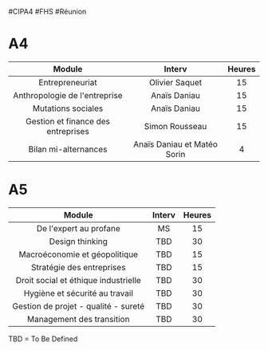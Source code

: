 #CIPA4 #FHS #Réunion 
# A4

|               Module               |           Interv            | Heures |
| :--------------------------------: | :-------------------------: | :----: |
|          Entrepreneuriat           |       Olivier Saquet        |   15   |
|   Anthropologie de l'entreprise    |        Anaïs Daniau         |   15   |
|         Mutations sociales         |        Anaïs Daniau         |   15   |
| Gestion et finance des entreprises |       Simon Rousseau        |   15   |
|        Bilan mi-alternances        | Anaïs Daniau et Matéo Sorin |   4    |

# A5

|                Module                | Interv | Heures |
| :----------------------------------: | :----: | :----: |
|        De l'expert au profane        |   MS   |   15   |
|           Design thinking            |  TBD   |   30   |
|    Macroéconomie et géopolitique     |  TBD   |   15   |
|      Stratégie des entreprises       |  TBD   |   15   |
| Droit social et éthique industrielle |  TBD   |   30   |
|    Hygiène et sécurité au travail    |  TBD   |   30   |
| Gestion de projet - qualité - sureté |  TBD   |   30   |
|      Management des transition       |  TBD   |   30   |
TBD = To Be Defined

